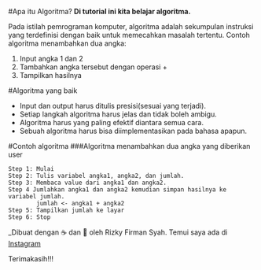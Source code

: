 #Apa itu Algoritma?
**Di tutorial ini kita belajar algoritma.**


Pada istilah pemrograman komputer, algoritma adalah sekumpulan instruksi yang terdefinisi dengan baik untuk memecahkan masalah tertentu.
Contoh algoritma menambahkan dua angka:
1. Input angka 1 dan 2
2. Tambahkan angka tersebut dengan operasi +
3. Tampilkan hasilnya

#Algoritma yang baik
* Input dan output harus ditulis presisi(sesuai yang terjadi).
* Setiap langkah algoritma harus jelas dan tidak boleh ambigu.
* Algoritma harus yang paling efektif diantara semua cara.
* Sebuah algoritma harus bisa diimplementasikan pada bahasa apapun.

#Contoh algoritma
###Algoritma menambahkan dua angka yang diberikan user
```
Step 1: Mulai
Step 2: Tulis variabel angka1, angka2, dan jumlah.
Step 3: Membaca value dari angka1 dan angka2.
Step 4 Jumlahkan angka1 dan angka2 kemudian simpan hasilnya ke variabel jumlah.
        jumlah <- angka1 + angka2
Step 5: Tampilkan jumlah ke layar
Step 6: Stop

```





_Dibuat dengan ☕ dan 💖 oleh Rizky Firman Syah.
Temui saya ada di [Instagram](https://www.instagram.com/rizfirsy/)

Terimakasih!!!